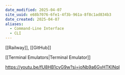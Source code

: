 ```yaml
---
date_modified: 2025-04-07
site_uuid: e68b7076-6fe1-4f3b-961a-8f8c1ad834b3
date_created: 2025-04-07
aliases:
  - Command-Line Interface
  - CLI
---
```


[[Railway]], [[GitHub]]

[[Terminal Emulators|Terminal Emulator]]


https://youtu.be/fU8HB1cvG9w?si=joNb9a6GvHTKINqI